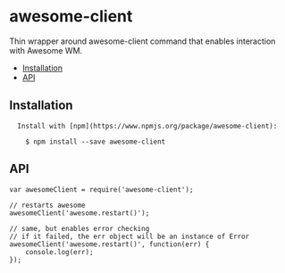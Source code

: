 # awesome-client

Thin wrapper around awesome-client command that enables interaction with Awesome WM.

- [Installation](#installation)
- [API](#api)

## Installation

      Install with [npm](https://www.npmjs.org/package/awesome-client):

        $ npm install --save awesome-client

## API

    var awesomeClient = require('awesome-client');

    // restarts awesome
    awesomeClient('awesome.restart()');

    // same, but enables error checking
    // if it failed, the err object will be an instance of Error
    awesomeClient('awesome.restart()', function(err) {
        console.log(err);
    });

